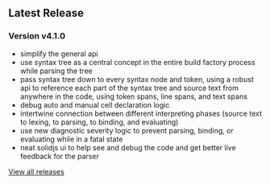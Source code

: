 ## Latest Release

### Version v4.1.0

- simplify the general api
- use syntax tree as a central concept in the entire build factory process while parsing the tree
- pass syntax tree down to every syntax node and token, using a robust api to reference each part of the syntax tree and source text from anywhere in the code, using token spans, line spans, and text spans
- debug auto and manual cell declaration logic
- intertwine connection between different interpreting phases (source text to lexing, to parsing, to binding, and evaluating)
- use new diagnostic severity logic to prevent parsing, binding, or evaluating while in a fatal state
- neat solidjs ui to help see and debug the code and get better live feedback for the parser

[View all releases](https://github.com/ardiannm/Parser/releases)
